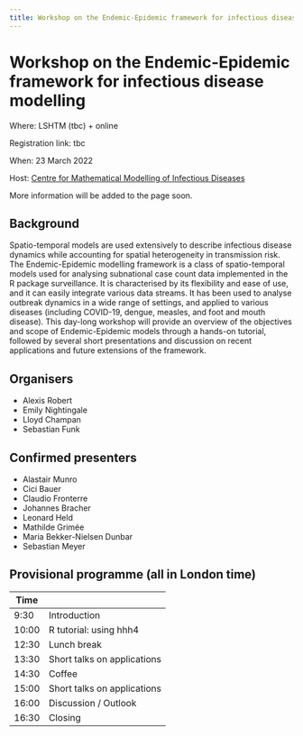 ```yaml
---
title: Workshop on the Endemic-Epidemic framework for infectious disease modelling
---
```


# Workshop on the Endemic-Epidemic framework for infectious disease modelling

Where: LSHTM (tbc) + online

Registration link: tbc

When: 23 March 2022

Host: [Centre for Mathematical Modelling of Infectious Diseases](https://www.lshtm.ac.uk/research/centres/centre-mathematical-modelling-infectious-diseases)

More information will be added to the page soon.

## Background

Spatio-temporal models are used extensively to describe infectious disease dynamics while accounting for spatial heterogeneity in transmission risk. The Endemic-Epidemic modelling framework is a class of spatio-temporal models used for analysing subnational case count data implemented in the R package surveillance. It is characterised by its flexibility and ease of use, and it can easily integrate various data streams. It has been used to analyse outbreak dynamics in a wide range of settings, and applied to various diseases (including COVID-19, dengue, measles, and foot and mouth disease). This day-long workshop will provide an overview of the objectives and scope of Endemic-Epidemic models through a hands-on tutorial, followed by several short presentations and discussion on recent applications and future extensions of the framework.

## Organisers
* Alexis Robert
* Emily Nightingale
* Lloyd Champan
* Sebastian Funk

## Confirmed presenters
* Alastair Munro
* Cici Bauer
* Claudio Fronterre
* Johannes Bracher
* Leonard Held
* Mathilde Grimée
* Maria Bekker-Nielsen Dunbar
* Sebastian Meyer

## Provisional programme (all in London time)

| Time  |                             |
|-------|-----------------------------|
| 9:30  | Introduction                |
| 10:00 | R tutorial: using hhh4      |
| 12:30 | Lunch break                 |
| 13:30 | Short talks on applications |
| 14:30 | Coffee                      |
| 15:00 | Short talks on applications |
| 16:00 | Discussion / Outlook        |
| 16:30 | Closing                     |

